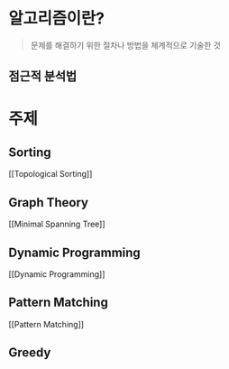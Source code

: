 # 알고리즘이란?
> 문제를 해결하기 위한 절차나 방법을 체계적으로 기술한 것

## 점근적 분석법

# 주제

## Sorting
[[Topological Sorting]]

## Graph Theory
[[Minimal Spanning Tree]]

## Dynamic Programming
[[Dynamic Programming]]

## Pattern Matching
[[Pattern Matching]]

## Greedy

